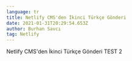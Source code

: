 ```yaml
---
language: tr
title: Netlify CMS'den İkinci Türkçe Gönderi
date: 2021-01-31T20:29:54.653Z
author: Burhan Savcı
tag: Netlify
---
```

Netlify CMS'den İkinci Türkçe Gönderi TEST 2